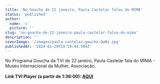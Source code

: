 ```yaml
---
title: 'No Goucha de 22 janeiro, Paula Castelar falou do MIMA'
status: 'published'
author:
  name: 'c'
  picture: ''
slug: 'no-goucha-de-22-janeiro-paula-castelar-falou-do-mima'
description: ''
coverImage: '/images/paula-castelar-goucha-QwNz.jpg'
publishedAt: '2024-01-29T19:59:44.504Z'
---
```


No Programa Goucha da TVI de 22 janeiro, Paula Castelar fala do MIMA - Museu Internacional da Mulher, Associação. \
\
**Link TVI Player (a partir de 1:36:00): [AQUI](https://tviplayer.iol.pt/programa/goucha/5fe21c220cf2ec6e471a5d6b/video/65aebd530cf23250d71ad5b6?fbclid=IwAR19TRMHdmB6BPSEWAzn48q-VrjgAto0KW5FJBWkDX7m9yiYqL_6BzrT_OQ)**